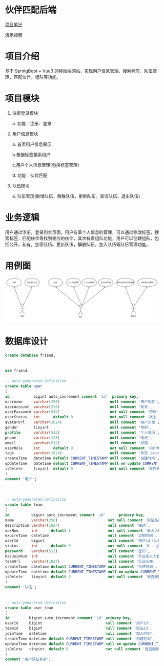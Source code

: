 # 伙伴匹配后端

[项目笔记](https://www.yuque.com/guangjun-0q7tw/sy4yod/br9vz8rb4xhttlop)

[演示视频](https://www.bilibili.com/video/BV1Bm421W7YE/)

# 项目介绍
基于 SpringBoot + Vue3 的移动端网站，实现用户信息管理，搜索标签，队伍管理，匹配伙伴，组队等功能。

# 项目模块
1. 注册登录模块

   a. 功能：注册、登录

2. 用户信息模块
 
   a. 首页用户信息展示

   b.根据标签搜索用户

   c.用户个人信息管理(包括标签管理)

   d. 功能：伙伴匹配

3. 队伍模块

   a. 队伍管理(新增队伍，解散队伍，更新队伍，查询队伍，退出队伍)


# 业务逻辑
用户通过注册，登录到主页面，用户有着个人信息的管理，可以通过修改标签，搜索标签，匹配伙伴等找到相应的伙伴，其次有着组队功能，用户可以创建组队，包括公开，私有，加密队伍。更新队伍，解散队伍，加入队伍等队伍管理功能。

# 用例图

![img.png](img.png)

# 数据库设计

```sql
create database friend;


use friend;

-- auto-generated definition
create table user
(
id           bigint auto_increment comment 'id'  primary key,
username     varchar(256)                       null comment '用户昵称',
userAccount  varchar(256)                       null comment '账号',
userPassword varchar(512)                       not null comment '密码'
userStatus   int      default 0                 not null comment '状态 0 - 正常',
avatarUrl    varchar(1024)                      null comment '用户头像',
gender       tinyint                            null comment '性别',
profile      varchar(512)                       null comment '个人简历',
phone        varchar(128)                       null comment '电话',
email        varchar(512)                       null comment '邮箱',
userRole     int      default 0                 not null comment '用户角色 0 - 普通用户 1 - 管理员',
tags         varchar(1024)                      null comment '标签 json 列表',
createTime   datetime default CURRENT_TIMESTAMP null comment '创建时间',
updateTime   datetime default CURRENT_TIMESTAMP null on update CURRENT_TIMESTAMP,
isDelete     tinyint  default 0                 not null comment '是否删除',
)
comment '用户';



-- auto-generated definition
create table team
(
id          bigint auto_increment comment 'id'		primary key,
name        varchar(256)                       not null comment '队伍名称',
description varchar(1024)                      null comment '描述',
maxNum      int      default 1                 not null comment '最大人数',
expireTime  datetime                           null comment '过期时间',
userId      bigint                             null comment '用户id（队长 id）',
status      int      default 0                 not null comment '0 - 公开，1 - 私有，2 - 加密',
password    varchar(512)                       null comment '密码',
hasJoinNum  int                                null comment '队伍加入人数',
teamUrl     varchar(1024)                      null comment '队伍头像'
createTime  datetime default CURRENT_TIMESTAMP null comment '创建时间',
updateTime  datetime default CURRENT_TIMESTAMP null on update CURRENT_TIMESTAMP,
isDelete    tinyint  default 0                 not null comment '是否删除',
)
comment '队伍';


-- auto-generated definition
create table user_team
(
id         bigint auto_increment comment 'id' primary key,
userId     bigint                             null comment '用户id',
teamId     bigint                             null comment '队伍id',
joinTime   datetime                           null comment '加入时间',
createTime datetime default CURRENT_TIMESTAMP null comment '创建时间',
updateTime datetime default CURRENT_TIMESTAMP null on update CURRENT_TIMESTAMP,
isDelete   tinyint  default 0                 not null comment '是否删除'
)
comment '用户队伍关系';
```
